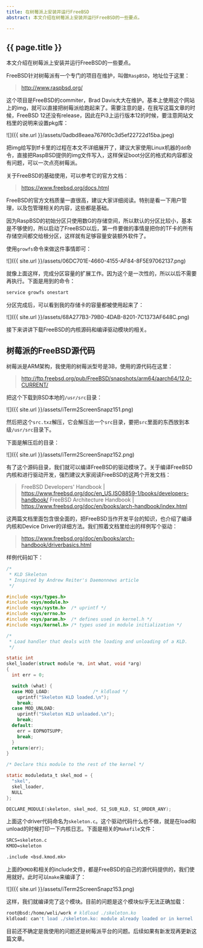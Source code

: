 ```yaml
---
title: 在树莓派上安装并运行FreeBSD
abstract: 本文介绍在树莓派上安装并运行FreeBSD的一些要点。

---
```


## {{ page.title }}


本文介绍在树莓派上安装并运行FreeBSD的一些要点。

FreeBSD针对树莓派有一个专门的项目在维护，叫做`RaspBSD`，地址位于这里：

> http://www.raspbsd.org/

这个项目是FreeBSD的commiter，Brad Davis大大在维护。基本上使用这个网站上的img，就可以直接把树莓派给跑起来了。需要注意的是，在我写这篇文章的时候，FreeBSD 12还没有release，因此在Pi3上运行版本12的时候，要注意网站文档里的说明来设置pkg库：

![]({{ site.url }}/assets/0adbd8eaea7676f0c3d5ef22722d15ba.jpeg)

把img给写到tf卡里的过程在本文不详细展开了，建议大家使用Linux机器的`dd`命令，直接把RaspBSD提供的img文件写入，这样保证boot分区的格式和内容都没有问题，可以一次点亮树莓派。

关于FreeBSD的基础使用，可以参考它的官方文档：

> https://www.freebsd.org/docs.html

FreeBSD的官方文档质量一直很高，建议大家详细阅读。特别是看一下用户管理，以及包管理相关的内容，这些都是基础。

因为RaspBSD的初始分区只使用数G的存储空间，所以默认的分区比较小，基本是不够使的，所以启动了FreeBSD以后，第一件要做的事情是把你的TF卡的所有存储空间都交给根分区，这样就有足够容量安装额外软件了。

使用`growfs`命令来做这件事情即可：

![]({{ site.url }}/assets/06DC701E-4660-4155-AF84-8F5E97062137.png)

就像上面这样，完成分区容量的扩展工作。因为这个是一次性的，所以以后不需要再执行。下面是用到的命令：

```bash
service growfs onestart
```

分区完成后，可以看到我的存储卡的容量都被使用起来了：

![]({{ site.url }}/assets/68A277B3-79B0-4DAB-8201-7C1373AF648C.png)

接下来讲讲下载FreeBSD的内核源码和编译驱动模块的相关。

## 树莓派的FreeBSD源代码

树莓派是ARM架构，我使用的树莓派型号是3B，使用的源代码在这里：

> http://ftp.freebsd.org/pub/FreeBSD/snapshots/arm64/aarch64/12.0-CURRENT/

把这个下载到BSD本地的`/usr/src`目录：

![]({{ site.url }}/assets/iTerm2ScreenSnapz151.png)

然后把这个`src.txz`解压，它会解压出一个`src`目录，要把`src`里面的东西放到本级`/usr/src`目录下。

下面是解压后的目录：

![]({{ site.url }}/assets/iTerm2ScreenSnapz152.png)

有了这个源码目录，我们就可以编译FreeBSD的驱动模块了。关于编译FreeBSD内核和进行驱动开发，强烈建议大家阅读FreeBSD的这两个开发文档：

> FreeBSD Developers' Handbook | https://www.freebsd.org/doc/en_US.ISO8859-1/books/developers-handbook/
> FreeBSD Architecture Handbook | https://www.freebsd.org/doc/en/books/arch-handbook/index.html

这两篇文档里面包含很全面的，把FreeBSD当作开发平台的知识，也介绍了编译内核和Device Driver的详细方法。我们照着文档里给出的样例写个驱动：

> https://www.freebsd.org/doc/en/books/arch-handbook/driverbasics.html

样例代码如下：

```c
/*
 * KLD Skeleton
 * Inspired by Andrew Reiter's Daemonnews article
 */

#include <sys/types.h>
#include <sys/module.h>
#include <sys/systm.h>  /* uprintf */
#include <sys/errno.h>
#include <sys/param.h>  /* defines used in kernel.h */
#include <sys/kernel.h> /* types used in module initialization */

/*
 * Load handler that deals with the loading and unloading of a KLD.
 */

static int
skel_loader(struct module *m, int what, void *arg)
{
  int err = 0;

  switch (what) {
  case MOD_LOAD:                /* kldload */
    uprintf("Skeleton KLD loaded.\n");
    break;
  case MOD_UNLOAD:
    uprintf("Skeleton KLD unloaded.\n");
    break;
  default:
    err = EOPNOTSUPP;
    break;
  }
  return(err);
}

/* Declare this module to the rest of the kernel */

static moduledata_t skel_mod = {
  "skel",
  skel_loader,
  NULL
};

DECLARE_MODULE(skeleton, skel_mod, SI_SUB_KLD, SI_ORDER_ANY);
```

上面这个driver代码命名为`skeleton.c`。这个驱动代码什么也不做，就是在load和unload的时候打印一下内核日志。下面是相关的`Makefile`文件：

```txt
SRCS=skeleton.c
KMOD=skeleton

.include <bsd.kmod.mk>
```

上面的`KMOD`和相关的include文件，都是FreeBSD的自己的源代码提供的，我们使用就好。此时可以`make`来编译了：

![]({{ site.url }}/assets/iTerm2ScreenSnapz153.png)

这样，我们就编译完了这个模块。目前的问题是这个模块似乎无法正确加载：

```bash
root@bsd:/home/weli/work # kldload ./skeleton.ko
kldload: can't load ./skeleton.ko: module already loaded or in kernel
```

目前还不确定是我使用的问题还是树莓派平台的问题。后续如果有新发现再更新这篇文章。
